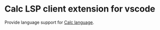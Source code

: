 # Calc LSP client extension for vscode

Provide language support for [Calc language](https://github.com/Chronostasys/calc).
